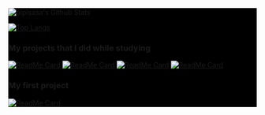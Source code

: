 <div style="background-color: black;">
  <img alt="pipisasa's Github Stats" src="https://github-readme-stats.vercel.app/api?username=pipisasa&show_icons=true&hide_border=true">

  [![Top Langs](https://github-readme-stats.vercel.app/api/top-langs/?username=pipisasa&layout=compact&hide_border=true)](https://github.com/pipisasa)

  ### My projects that I did while studying

  [![ReadMe Card](https://github-readme-stats.vercel.app/api/pin/?username=pipisasa&repo=tanks_2.0)](https://github.com/pipisasa/tanks_2.0)
  [![ReadMe Card](https://github-readme-stats.vercel.app/api/pin/?username=pipisasa&repo=feed-the-kittens)](https://github.com/pipisasa/feed-the-kittens)
  [![ReadMe Card](https://github-readme-stats.vercel.app/api/pin/?username=pipisasa&repo=swapi)](https://github.com/pipisasa/swapi)
  [![ReadMe Card](https://github-readme-stats.vercel.app/api/pin/?username=pipisasa&repo=fibonacci)](https://github.com/pipisasa/fibonacci)

  ### My first project 
  [![ReadMe Card](https://github-readme-stats.vercel.app/api/pin/?username=pipisasa&repo=the_Bivvi_Hostel_LandingPage)](https://github.com/pipisasa/the_Bivvi_Hostel_LandingPage)
</div>

